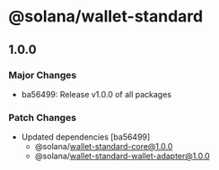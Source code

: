 # @solana/wallet-standard

## 1.0.0

### Major Changes

-   ba56499: Release v1.0.0 of all packages

### Patch Changes

-   Updated dependencies [ba56499]
    -   @solana/wallet-standard-core@1.0.0
    -   @solana/wallet-standard-wallet-adapter@1.0.0
